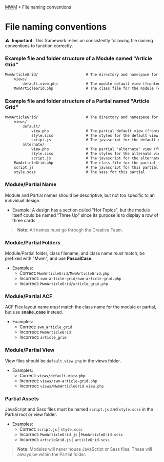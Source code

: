 [MWM](/README.md) > File naming conventions

# File naming conventions

:warning:&nbsp; **Important**: This framework relies on consistently following file naming conventions to function correctly.

### Example file and folder structure of a Module named "Article Grid"

```markdown
MwmArticleGrid/                      # The directory and namespace for module
    views/
        default.view.php             # The module default view (frontend)
    MwmArticleGrid.php               # The class file for the module (controller)
```

### Example file and folder structure of a Partial named "Article Grid"

```markdown
MwmArticleGrid/                      # The directory and namespace for partial
    views/
        default/
            view.php                 # The partial default view (frontend)
            style.scss               # The styles for the default view
            script.js                # The javascript for the default view
        alternate/
            view.php                 # The partial "alternate" view (frontend)
            style.scss               # The styles for the alternate view
            script.js                # The javascript for the alternate view
    MwmArticleGrid.php               # The class file for the partial (controller)
    script.js                        # The javascript for this partial
    style.scss                       # The sass for this partial
```

### Module/Partial Name

Module and Partial names should be descriptive, but not too specific to an individual design.

- Example: A design has a section called "Hot Topics", but the module itself could be named "Three Up" since its purpose is to display a row of three cards.

> **Note**: All names *must* go through the Creative Team.

### Module/Partial Folders

Module/Partial folder, class filename, and class name *must* match, be prefixed with "Mwm", and use **PascalCase**.

- Examples:
  - Correct: `MwmArticleGrid/MwmArticleGrid.php`
  - Incorrect: `swm-article-grid/swm-article-grid.php`
  - Incorrect: `MwmArticleGrid/article_grid.php`

### Module/Partial ACF

ACF Flex layout name *must* match the class name for the module or partial, but use **snake_case** instead.

- Examples:
  - Correct: `swm_article_grid`
  - Incorrect: `MwmArticleGrid`
  - Incorrect: `article_grid`

### Module/Partial View

View files should be `default.view.php` in the views folder.

- Examples:
  - Correct: `views/default.view.php`
  - Incorrect: `views/swm-article-grid.php`
  - Incorrect: `views/MwmArticleGrid.view.php`

### Partial Assets

JavaScript and Sass files must be named `script.js` and `style.scss` in the Partial root or view folder.

- Examples:
  - Correct: `script.js` | `style.scss`
  - Incorrect: `MwmArticleGrid.js` | `MwmArticleGrid.scss`
  - Incorrect: `articleGrid.js` | `articleGrid.scss`

> **Note**: Modules will never house JavaScript or Sass files. These will always be within the Partial folder.
